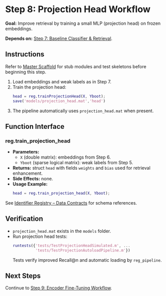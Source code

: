# Step 8: Projection Head Workflow

**Goal:** Improve retrieval by training a small MLP (projection head) on frozen embeddings.

**Depends on:** [Step 7: Baseline Classifier & Retrieval](step07_baseline_classifier.md).

## Instructions
Refer to [Master Scaffold](master_scaffold.md) for stub modules and test skeletons before beginning this step.

1. Load embeddings and weak labels as in Step 7.
2. Train the projection head:
   ```matlab
   head = reg.trainProjectionHead(X, Yboot);
   save('models/projection_head.mat','head')
   ```
3. The pipeline automatically uses `projection_head.mat` when present.

## Function Interface

### reg.train_projection_head
- **Parameters:**
  - `X` (double matrix): embeddings from Step 6.
  - `Yboot` (sparse logical matrix): weak labels from Step 5.
- **Returns:** struct `head` with fields `weights` and `bias` used for retrieval enhancement.
- **Side Effects:** none.
- **Usage Example:**
  ```matlab
  head = reg.train_projection_head(X, Yboot);
  ```

See [Identifier Registry – Data Contracts](identifier_registry.md#data-contracts) for schema references.


## Verification
- `projection_head.mat` exists in the `models` folder.
- Run projection head tests:
  ```matlab
  runtests({'tests/TestProjectionHeadSimulated.m', ...
            'tests/TestProjectionAutoloadPipeline.m'})
  ```
  Tests verify improved Recall@n and automatic loading by `reg_pipeline`.

## Next Steps
Continue to [Step 9: Encoder Fine-Tuning Workflow](step09_encoder_finetuning.md).
